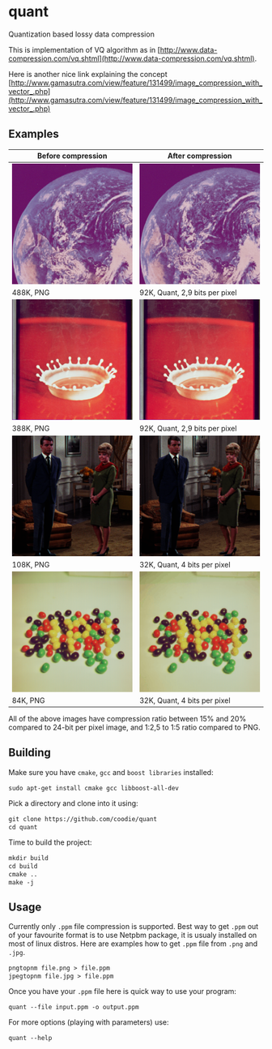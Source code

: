 # quant
Quantization based lossy data compression

This is implementation of VQ algorithm as in [http://www.data-compression.com/vq.shtml](http://www.data-compression.com/vq.shtml).

Here is another nice link explaining the concept [http://www.gamasutra.com/view/feature/131499/image_compression_with_vector_.php](http://www.gamasutra.com/view/feature/131499/image_compression_with_vector_.php)

## Examples

| Before compression                                                 | After compression                                                             |
|--------------------------------------------------------------------|-------------------------------------------------------------------------------|
| ![](https://github.com/coodie/quant/blob/master/images/images/earth.png)  | ![](https://github.com/coodie/quant/blob/master/images/compressed_images/earth.png)  |
| 488K, PNG | 92K, Quant, 2,9 bits per pixel   |
| ![](https://github.com/coodie/quant/blob/master/images/images/splash.png) | ![](https://github.com/coodie/quant/blob/master/images/compressed_images/splash.png) |
| 388K, PNG | 92K, Quant, 2,9 bits per pixel   |
| ![](https://github.com/coodie/quant/blob/master/images/images/couple.png) | ![](https://github.com/coodie/quant/blob/master/images/compressed_images/couple.png) |
| 108K, PNG | 32K, Quant, 4 bits per pixel   |
| ![](https://github.com/coodie/quant/blob/master/images/images/beans.png)  | ![](https://github.com/coodie/quant/blob/master/images/compressed_images/beans.png)  |
| 84K, PNG | 32K, Quant, 4 bits per pixel   |

All of the above images have compression ratio between 15% and 20% compared to 24-bit per pixel image, and 1:2,5 to 1:5 ratio compared to PNG.


## Building
Make sure you have `cmake`, `gcc` and `boost libraries` installed:

```
sudo apt-get install cmake gcc libboost-all-dev
```

Pick a directory and clone into it using:
```
git clone https://github.com/coodie/quant
cd quant
```

Time to build the project:
```
mkdir build
cd build
cmake ..
make -j
```

## Usage
Currently only `.ppm` file compression is supported. Best way to get `.ppm` out of your favourite format is to use Netpbm package, 
it is usualy installed on most of linux distros.
Here are examples how to get `.ppm` file from `.png` and `.jpg`.

```
pngtopnm file.png > file.ppm
jpegtopnm file.jpg > file.ppm
```

Once you have your `.ppm` file here is quick way to use your program:
```
quant --file input.ppm -o output.ppm 
```

For more options (playing with parameters) use:
```
quant --help
```
